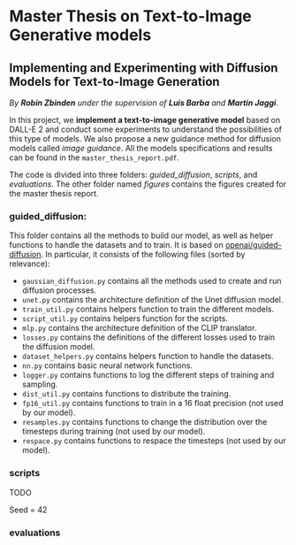 # Master Thesis on Text-to-Image Generative models
## Implementing and Experimenting with Diffusion Models for Text-to-Image Generation

*By **Robin Zbinden** under the supervision of **Luis Barba** and **Martin Jaggi***.

In this project, we **implement a text-to-image generative model** based on DALL-E 2 and conduct some experiments to understand the possibilities of this type of models. We also propose a new guidance method for diffusion models called *image guidance*. All the models specifications and results can be found in the `master_thesis_report.pdf`.

The code is divided into three folders: *guided_diffusion*, *scripts*, and *evaluations*. The other folder named *figures* contains the figures created for the master thesis report.


### guided_diffusion:

This folder contains all the methods to build our model, as well as helper functions to handle the datasets and to train. It is based on [openai/guided-diffusion](https://github.com/openai/guided-diffusion). In particular, it consists of the following files (sorted by relevance):

- `gaussian_diffusion.py` contains all the methods used to create and run diffusion processes.
- `unet.py` contains the architecture definition of the Unet diffusion model.
- `train_util.py` contains helpers function to train the different models.
- `script_util.py` contains helpers function for the scripts.
- `mlp.py` contains the architecture definition of the CLIP translator.
- `losses.py` contains the definitions of the different losses used to train the diffusion model.
- `dataset_helpers.py` contains helpers function to handle the datasets.
- `nn.py` contains basic neural network functions.
- `logger.py` contains functions to log the different steps of training and sampling.
- `dist_util.py` contains functions to distribute the training.
- `fp16_util.py` contains functions to train in a 16 float precision (not used by our model).
- `resamples.py` contains functions to change the distribution over the timesteps during training (not used by our model).
- `respace.py` contains functions to respace the timesteps (not used by our model).

### scripts

TODO

Seed = 42

### evaluations
